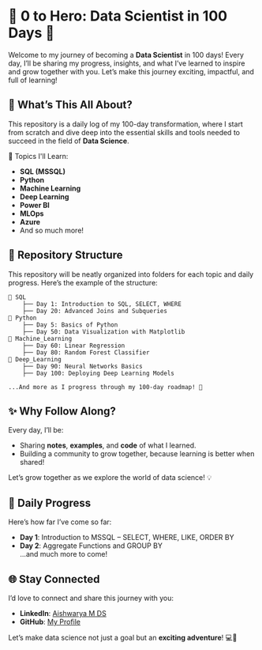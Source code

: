 # 🌟 0 to Hero: Data Scientist in 100 Days 🚀  

Welcome to my journey of becoming a **Data Scientist** in 100 days! Every day, I’ll be sharing my progress, insights, and what I’ve learned to inspire and grow together with you. Let’s make this journey exciting, impactful, and full of learning!  

## 🎯 **What’s This All About?**  
This repository is a daily log of my 100-day transformation, where I start from scratch and dive deep into the essential skills and tools needed to succeed in the field of **Data Science**.  

📘 Topics I'll Learn:  
- **SQL (MSSQL)**  
- **Python**  
- **Machine Learning**  
- **Deep Learning**  
- **Power BI**  
- **MLOps**  
- **Azure**  
- And so much more!  

## 📂 **Repository Structure**  
This repository will be neatly organized into folders for each topic and daily progress. Here’s the example of the  structure:  
```plaintext
📁 SQL  
    ├── Day 1: Introduction to SQL, SELECT, WHERE  
    ├── Day 20: Advanced Joins and Subqueries  
📁 Python  
    ├── Day 5: Basics of Python  
    ├── Day 50: Data Visualization with Matplotlib  
📁 Machine_Learning  
    ├── Day 60: Linear Regression  
    ├── Day 80: Random Forest Classifier  
📁 Deep_Learning  
    ├── Day 90: Neural Networks Basics  
    ├── Day 100: Deploying Deep Learning Models  

...And more as I progress through my 100-day roadmap! 🚀  
```  

## ✨ **Why Follow Along?**  
Every day, I’ll be:  
- Sharing **notes**, **examples**, and **code** of what I learned.  
- Building a community to grow together, because learning is better when shared!  

Let’s grow together as we explore the world of data science! 💡  

## 📅 **Daily Progress**  
Here’s how far I’ve come so far:  
- **Day 1**: Introduction to MSSQL – SELECT, WHERE, LIKE, ORDER BY  
- **Day 2**: Aggregate Functions and GROUP BY  
...and much more to come!  

## 🌐 **Stay Connected**  
I’d love to connect and share this journey with you:  
- **LinkedIn**: [Aishwarya M DS](https://www.linkedin.com/in/aishwarya-m-ds/)  
- **GitHub**: [My Profile](https://github.com/)  

Let’s make data science not just a goal but an **exciting adventure**! 💻🎉  
